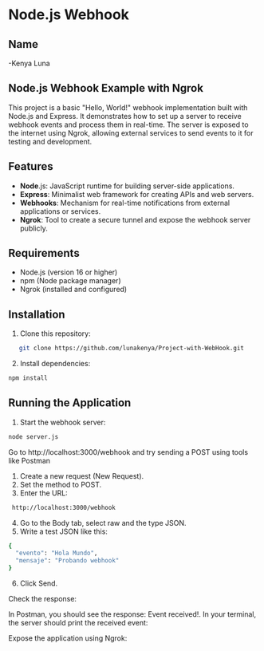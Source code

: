# Node.js Webhook
## Name

-Kenya Luna

## Node.js Webhook Example with Ngrok

This project is a basic "Hello, World!" webhook implementation built with Node.js and Express. It demonstrates how to set up a server to receive webhook events and process them in real-time. The server is exposed to the internet using Ngrok, allowing external services to send events to it for testing and development.

## Features

   - **Node**.js: JavaScript runtime for building server-side applications.
   - **Express**: Minimalist web framework for creating APIs and web servers.
   - **Webhooks**: Mechanism for real-time notifications from external applications or services.
   - **Ngrok**: Tool to create a secure tunnel and expose the webhook server publicly.

## Requirements

 - Node.js (version 16 or higher)
 - npm (Node package manager)
 - Ngrok (installed and configured)

## Installation
1. Clone this repository:
```bash
   git clone https://github.com/lunakenya/Project-with-WebHook.git
   ```
2. Install dependencies:
```bash
npm install
   ```
## Running the Application
1. Start the webhook server:
```bash
node server.js
   ```
Go to http://localhost:3000/webhook and try sending a POST using tools like Postman

1. Create a new request (New Request).
2. Set the method to POST.
3. Enter the URL:
```bash 
 http://localhost:3000/webhook
```
4. Go to the Body tab, select raw and the type JSON.
5. Write a test JSON like this:
```bash 
{
  "evento": "Hola Mundo",
  "mensaje": "Probando webhook"
}
```
6. Click Send.

Check the response:

In Postman, you should see the response: Event received!.
In your terminal, the server should print the received event:



Expose the application using Ngrok:

